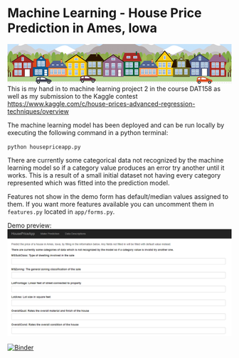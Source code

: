# Machine Learning - House Price Prediction in Ames, Iowa
![Alt text](assets/housesbanner.png?raw=true "Houses")
This is my hand in to machine learning project 2 in the course DAT158 as well as my submission to the Kaggle contest https://www.kaggle.com/c/house-prices-advanced-regression-techniques/overview


The machine learning model has been deployed and can be run locally by executing the following command in a python terminal:

`python housepriceapp.py`

There are currently some categorical data not recognized by the machine learning model so if a category value produces an
error try another until it works. This is a result of a small initial dataset not having every category represented
which was fitted into the prediction model.

Features not show in the demo form has default/median values assigned to them.
If you want more features available you can uncomment them in `features.py` located in `app/forms.py`.

Demo preview:
![Alt text](assets/demo.png?raw=true "Houses")

[![Binder](https://mybinder.org/badge_logo.svg)](https://mybinder.org/v2/gh/h571740/DAT158-ML2/HEAD?filepath=notebooks%2FML%20Nr%202%20-%20Playing%20the%20Whole%20Game.ipynb)
